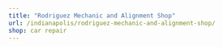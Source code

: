 ```yaml
---
title: "Rodriguez Mechanic and Alignment Shop"
url: /indianapolis/rodriguez-mechanic-and-alignment-shop/
shop: car repair
---
```

